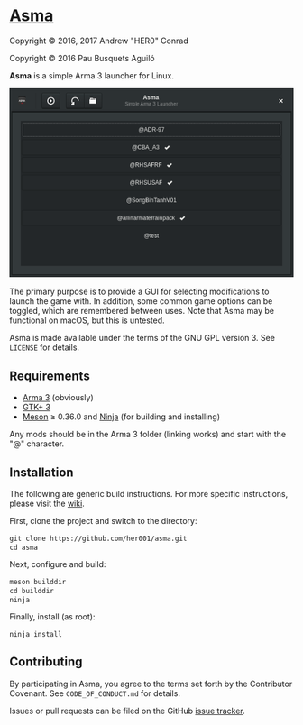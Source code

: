 # [Asma](https://github.com/her001/asma)

Copyright © 2016, 2017 Andrew "HER0" Conrad

Copyright © 2016 Pau Busquets Aguiló

**Asma** is a simple Arma 3 launcher for Linux.

![alt text](data/screenshots/screenshot-asma.png "Asma Window with Mod Selection")

The primary purpose is to provide a GUI for selecting modifications to launch
the game with. In addition, some common game options can be toggled, which are
remembered between uses. Note that Asma may be functional on macOS, but this is
untested.

Asma is made available under the terms of the GNU GPL version 3. See `LICENSE`
for details.

## Requirements

* [Arma 3](http://store.steampowered.com/app/107410) (obviously)
* [GTK+ 3](https://www.gtk.org/download/index.php)
* [Meson](https://github.com/mesonbuild/meson/releases) ≥ 0.36.0 and [Ninja](https://github.com/ninja-build/ninja/releases) (for building and installing)

Any mods should be in the Arma 3 folder (linking works) and start with the "@"
character.

## Installation

The following are generic build instructions. For more specific instructions,
please visit the [wiki](https://github.com/her001/Asma/wiki/Build-Instructions).

First, clone the project and switch to the directory:

```
git clone https://github.com/her001/asma.git
cd asma
```

Next, configure and build:

```
meson builddir
cd builddir
ninja
```

Finally, install (as root):

```
ninja install
```

## Contributing

By participating in Asma, you agree to the terms set forth by the
Contributor Covenant. See `CODE_OF_CONDUCT.md` for details.

Issues or pull requests can be filed on the GitHub
[issue tracker](https://github.com/her001/asma/issues).

